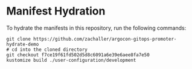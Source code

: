 # Manifest Hydration

To hydrate the manifests in this repository, run the following commands:

```shell
git clone https://github.com/zachaller/argocon-gitops-promoter-hydrate-demo
# cd into the cloned directory
git checkout f7ce19f61fd502d5d8c6091a6e39e6aee8fa7e50
kustomize build ./user-configuration/development
```
